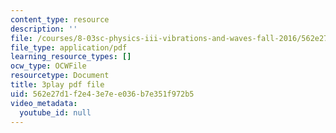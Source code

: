 ```yaml
---
content_type: resource
description: ''
file: /courses/8-03sc-physics-iii-vibrations-and-waves-fall-2016/562e27d1f2e43e7ee036b7e351f972b5_VkbtIDSHfSc.pdf
file_type: application/pdf
learning_resource_types: []
ocw_type: OCWFile
resourcetype: Document
title: 3play pdf file
uid: 562e27d1-f2e4-3e7e-e036-b7e351f972b5
video_metadata:
  youtube_id: null
---
```

